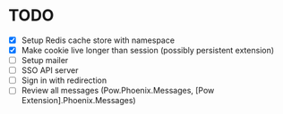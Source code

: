 # TODO

- [x] Setup Redis cache store with namespace
- [x] Make cookie live longer than session (possibly persistent extension)
- [ ] Setup mailer
- [ ] SSO API server
- [ ] Sign in with redirection
- [ ] Review all messages (Pow.Phoenix.Messages, [Pow Extension].Phoenix.Messages)
